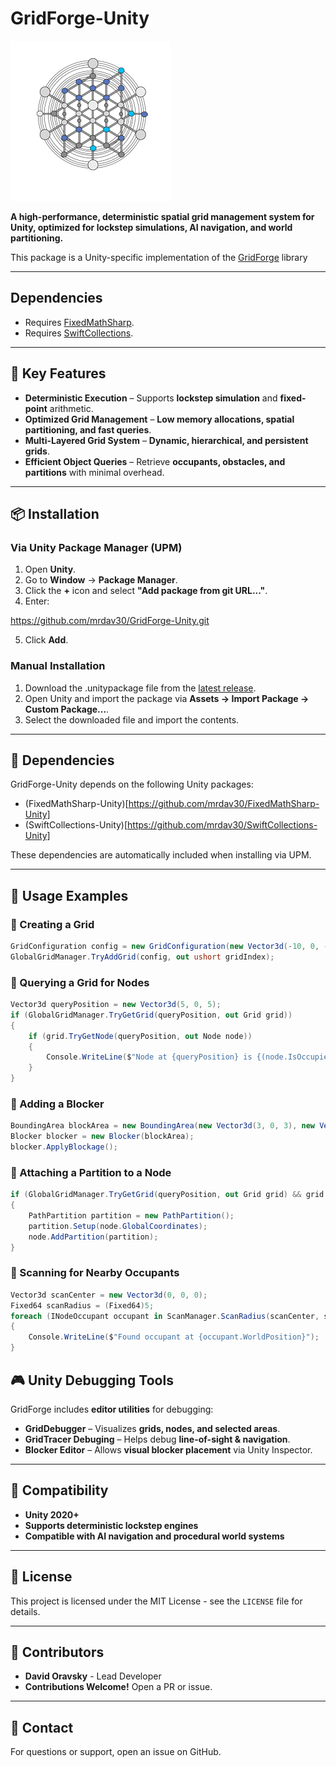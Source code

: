GridForge-Unity
==============

![GridForge Icon](https://raw.githubusercontent.com/mrdav30/GridForge/main/icon.png)

**A high-performance, deterministic spatial grid management system for Unity, optimized for lockstep simulations, AI navigation, and world partitioning.**   

This package is a Unity-specific implementation of the [GridForge](https://github.com/mrdav30/GridForge/releases) library

---

## Dependencies

- Requires [FixedMathSharp](https://github.com/mrdav30/FixedMathSharp).
- Requires [SwiftCollections](https://github.com/mrdav30/SwiftCollections).

---

## 🚀 Key Features

- **Deterministic Execution** – Supports **lockstep simulation** and **fixed-point** arithmetic.
- **Optimized Grid Management** – **Low memory allocations, spatial partitioning, and fast queries**.
- **Multi-Layered Grid System** – **Dynamic, hierarchical, and persistent  grids**.
- **Efficient Object Queries** – Retrieve **occupants, obstacles, and partitions** with minimal overhead.

---

## 📦 Installation

### Via Unity Package Manager (UPM)

1. Open **Unity**.
2. Go to **Window** → **Package Manager**.
3. Click the **+** icon and select **"Add package from git URL..."**.
4. Enter:

https://github.com/mrdav30/GridForge-Unity.git

5. Click **Add**.

### Manual Installation

1. Download the .unitypackage file from the [latest release](https://github.com/mrdav30/SwiftCollections-Unity/releases).
2. Open Unity and import the package via **Assets → Import Package → Custom Package...**.
3. Select the downloaded file and import the contents.

---

## 🧩 Dependencies

GridForge-Unity depends on the following Unity packages:

- (FixedMathSharp-Unity)[https://github.com/mrdav30/FixedMathSharp-Unity]
- (SwiftCollections-Unity)[https://github.com/mrdav30/SwiftCollections-Unity]

These dependencies are automatically included when installing via UPM.

---

## 📖 Usage Examples

### **🔹 Creating a Grid**
```csharp
GridConfiguration config = new GridConfiguration(new Vector3d(-10, 0, -10), new Vector3d(10, 0, 10));
GlobalGridManager.TryAddGrid(config, out ushort gridIndex);
```

### **🔹 Querying a Grid for Nodes**
```csharp
Vector3d queryPosition = new Vector3d(5, 0, 5);
if (GlobalGridManager.TryGetGrid(queryPosition, out Grid grid))
{
    if (grid.TryGetNode(queryPosition, out Node node))
    {
        Console.WriteLine($"Node at {queryPosition} is {(node.IsOccupied ? "occupied" : "empty")}");
    }
}
```

### **🔹 Adding a Blocker**
```csharp
BoundingArea blockArea = new BoundingArea(new Vector3d(3, 0, 3), new Vector3d(5, 0, 5));
Blocker blocker = new Blocker(blockArea);
blocker.ApplyBlockage();
```

### **🔹 Attaching a Partition to a Node**
```csharp
if (GlobalGridManager.TryGetGrid(queryPosition, out Grid grid) && grid.TryGetNode(queryPosition, out Node node))
{
    PathPartition partition = new PathPartition();
    partition.Setup(node.GlobalCoordinates);
    node.AddPartition(partition);
}
```

### **🔹 Scanning for Nearby Occupants**
```csharp
Vector3d scanCenter = new Vector3d(0, 0, 0);
Fixed64 scanRadius = (Fixed64)5;
foreach (INodeOccupant occupant in ScanManager.ScanRadius(scanCenter, scanRadius))
{
    Console.WriteLine($"Found occupant at {occupant.WorldPosition}");
}
```

## 🎮 Unity Debugging Tools

GridForge includes **editor utilities** for debugging:

- **GridDebugger** – Visualizes **grids, nodes, and selected areas**.
- **GridTracer Debuging** – Helps debug **line-of-sight & navigation**.
- **Blocker Editor** – Allows **visual blocker placement** via Unity Inspector.

---

## 🔄 Compatibility

- **Unity 2020+**
- **Supports deterministic lockstep engines**
- **Compatible with AI navigation and procedural world systems**

---

## 📄 License

This project is licensed under the MIT License - see the `LICENSE` file for details.

---

## 👥 Contributors

- **David Oravsky** - Lead Developer
- **Contributions Welcome!** Open a PR or issue.

---

## 📧 Contact

For questions or support, open an issue on GitHub.

